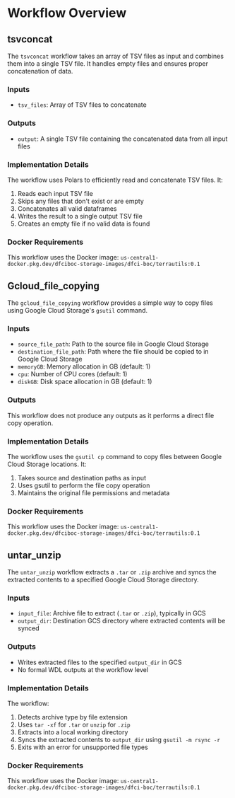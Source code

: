 # Workflow Overview

## tsvconcat
The `tsvconcat` workflow takes an array of TSV files as input and combines them into a single TSV file. It handles empty files and ensures proper concatenation of data.

### Inputs

- `tsv_files`: Array of TSV files to concatenate

### Outputs

- `output`: A single TSV file containing the concatenated data from all input files

### Implementation Details

The workflow uses Polars to efficiently read and concatenate TSV files. It:
1. Reads each input TSV file
2. Skips any files that don't exist or are empty
3. Concatenates all valid dataframes
4. Writes the result to a single output TSV file
5. Creates an empty file if no valid data is found

### Docker Requirements

This workflow uses the Docker image: `us-central1-docker.pkg.dev/dfciboc-storage-images/dfci-boc/terrautils:0.1`


## Gcloud_file_copying

The `gcloud_file_copying` workflow provides a simple way to copy files using Google Cloud Storage's `gsutil` command.

### Inputs

- `source_file_path`: Path to the source file in Google Cloud Storage
- `destination_file_path`: Path where the file should be copied to in Google Cloud Storage
- `memoryGB`: Memory allocation in GB (default: 1)
- `cpu`: Number of CPU cores (default: 1)
- `diskGB`: Disk space allocation in GB (default: 1)

### Outputs

This workflow does not produce any outputs as it performs a direct file copy operation.

### Implementation Details

The workflow uses the `gsutil cp` command to copy files between Google Cloud Storage locations. It:
1. Takes source and destination paths as input
2. Uses gsutil to perform the file copy operation
3. Maintains the original file permissions and metadata

### Docker Requirements

This workflow uses the Docker image: `us-central1-docker.pkg.dev/dfciboc-storage-images/dfci-boc/terrautils:0.1`


## untar_unzip

The `untar_unzip` workflow extracts a `.tar` or `.zip` archive and syncs the extracted contents to a specified Google Cloud Storage directory.

### Inputs

- `input_file`: Archive file to extract (`.tar` or `.zip`), typically in GCS
- `output_dir`: Destination GCS directory where extracted contents will be synced

### Outputs

- Writes extracted files to the specified `output_dir` in GCS
- No formal WDL outputs at the workflow level

### Implementation Details

The workflow:
1. Detects archive type by file extension
2. Uses `tar -xf` for `.tar` or `unzip` for `.zip`
3. Extracts into a local working directory
4. Syncs the extracted contents to `output_dir` using `gsutil -m rsync -r`
5. Exits with an error for unsupported file types

### Docker Requirements

This workflow uses the Docker image: `us-central1-docker.pkg.dev/dfciboc-storage-images/dfci-boc/terrautils:0.1`
